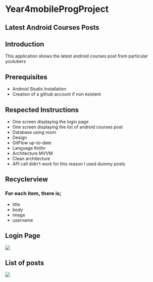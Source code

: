 # Year4mobileProgProject

## Latest Android Courses Posts

## Introduction

This application shows the latest android courses post from particular youtubers

## Prerequisites 
- Android Studio Installation
- Creation of a github account if non existent

## Respected Instructions
- One screen displaying the login page
- One screen displaying the list of android courses post
- Database using room
- Design
- GitFlow up-to-date
- Language Kotlin
- Architecture MVVM
- Clean architecture
- API call didn't work for this reason I used dummy posts

## Recyclerview

### For  each item, there is;
- title
- body
- image
- username

## Login Page
![](https://github.com/TMetagang/Year4mobileProgProjectVersion1/blob/master/imagesGit/Capture%20d’écran%202021-01-01%20à%2023.46.56.png)



## List of posts
![](https://github.com/TMetagang/Year4mobileProgProjectVersion1/blob/master/imagesGit/Capture%20d’écran%202021-01-01%20à%2023.46.38.png)





